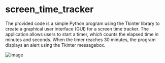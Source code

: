# screen_time_tracker
 The provided code is a simple Python program using the Tkinter library to create a graphical user interface (GUI) for a screen time tracker. The application allows users to start a timer, which counts the elapsed time in minutes and seconds. When the timer reaches 30 minutes, the program displays an alert using the Tkinter messagebox.

![image](https://github.com/Maneeshnirmal/screen_time_tracker/assets/101589684/61a9ad7d-8782-4a4f-b69f-a77f27da3d6f)


